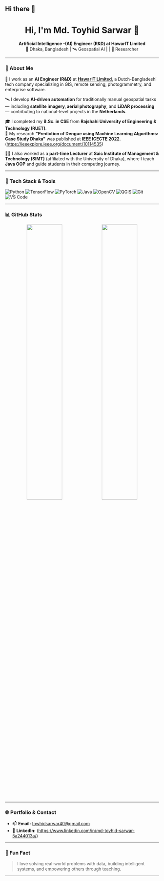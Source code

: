 ## Hi there 👋

<h1 align="center">Hi, I'm Md. Toyhid Sarwar 👋</h1>

<p align="center">
  <strong>Artificial Intelligence -(AI) Engineer (R&D) at HawarIT Limited</strong><br>
  📍 Dhaka, Bangladesh | 🛰️ Geospatial AI | | 🤖 Researcher
</p>

---

### 🧠 About Me

🔬 I work as an **AI Engineer (R&D)** at [**HawarIT Limited**](https://www.hawarit.com/), a Dutch-Bangladeshi tech company specializing in GIS, remote sensing, photogrammetry, and enterprise software.

🛰️ I develop **AI-driven automation** for traditionally manual geospatial tasks — including **satellite imagery, aerial photography**, and **LiDAR processing** — contributing to national-level projects in the **Netherlands**.

🎓 I completed my **B.Sc. in CSE** from **Rajshahi University of Engineering & Technology (RUET)**.  
📄 My research **"Prediction of Dengue using Machine Learning Algorithms: Case Study Dhaka"** was published at **IEEE ICECTE 2022**.(https://ieeexplore.ieee.org/document/10114535)

👨‍🏫 I also worked as a **part-time Lecturer** at **Saic Institute of Management & Technology (SIMT)** (affiliated with the University of Dhaka), where I teach **Java OOP** and guide students in their computing journey.

---

### 🚀 Tech Stack & Tools

![Python](https://img.shields.io/badge/-Python-3776AB?logo=python&logoColor=white&style=for-the-badge)
![TensorFlow](https://img.shields.io/badge/-TensorFlow-FF6F00?logo=tensorflow&logoColor=white&style=for-the-badge)
![PyTorch](https://img.shields.io/badge/-PyTorch-EE4C2C?logo=pytorch&logoColor=white&style=for-the-badge)
![Java](https://img.shields.io/badge/-Java-007396?logo=java&logoColor=white&style=for-the-badge)
![OpenCV](https://img.shields.io/badge/-OpenCV-5C3EE8?logo=opencv&logoColor=white&style=for-the-badge)
![QGIS](https://img.shields.io/badge/-QGIS-589632?logo=qgis&logoColor=white&style=for-the-badge)
![Git](https://img.shields.io/badge/-Git-F05032?logo=git&logoColor=white&style=for-the-badge)
![VS Code](https://img.shields.io/badge/-VS%20Code-007ACC?logo=visualstudiocode&logoColor=white&style=for-the-badge)

---

### 📊 GitHub Stats

<p align="center">
  <img src="https://github-readme-stats.vercel.app/api?username=mdtoyhid&show_icons=true&theme=radical" width="48%"/>
  <img src="https://github-readme-streak-stats.herokuapp.com/?user=mdtoyhid&theme=radical" width="48%"/>
</p>

---

### 🌐 Portfolio & Contact

- 📫 **Email:** towhidsarwar40@gmail.com
- 💼 **LinkedIn:** (https://www.linkedin.com/in/md-toyhid-sarwar-5a244013a/)

---

### 💬 Fun Fact

> I love solving real-world problems with data, building intelligent systems, and empowering others through teaching.

---
